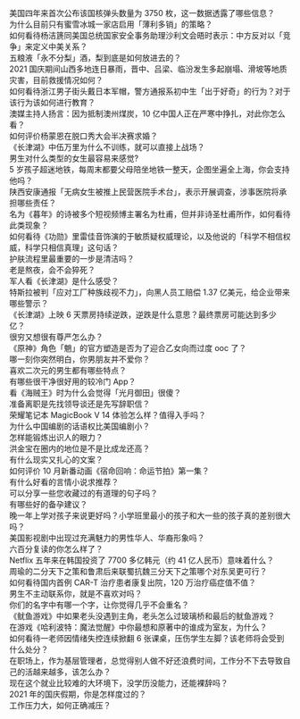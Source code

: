 美国四年来首次公布该国核弹头数量为 3750 枚，这一数据透露了哪些信息？  
为什么目前只有蜜雪冰城一家店启用「薄利多销」的策略？  
如何看待杨洁篪同美国总统国家安全事务助理沙利文会晤时表示：中方反对以「竞争」来定义中美关系？  
五粮液「永不分梨」酒，梨到底是如何放进去的？  
2021 国庆期间山西多地连日暴雨，晋中、吕梁、临汾发生多起崩塌、滑坡等地质灾害，目前救援情况如何？  
如何看待浙江男子街头戴日本军帽，警方通报系初中生「出于好奇」的行为？对于该行为该如何进行教育？  
澳媒主持人扬言：因为抵制澳州煤炭，10 亿中国人正在严寒中挣扎，对此你怎么看？  
如何评价杨蒙恩在脱口秀大会半决赛求婚？  
《长津湖》中伍万里为什么不训练，就可以直接上战场？  
男生对什么类型的女生最容易来感觉?  
5 岁孩子超迷地铁，每周末都要父母陪坐地铁一整天，企图坐遍全上海，你会支持他吗？  
陕西安康通报「无病女生被推上民营医院手术台」，表示开展调查，涉事医院将承担哪些责任？  
名为《暮年》的诗被多个短视频博主署名为杜甫，但并非诗圣杜甫所作，如何看待此类现象？  
如何看待《功勋》里雷佳音饰演的于敏质疑权威理论，以及他说的「科学不相信权威，科学只相信真理」这句话？  
护肤流程里最重要的一步是清洁吗？  
老是熬夜，会不会猝死？  
军人看《长津湖》是什么感受？  
特斯拉被判「应对工厂种族歧视不力」，向黑人员工赔偿 1.37 亿美元，给企业带来哪些警示？  
《长津湖》上映 6 天票房持续逆跌，逆跌是什么意思？最终票房可能达到多少亿？  
很穷又想很有尊严怎么办？  
《原神》角色「魈」的官方塑造是否为了迎合乙女向而过度 ooc 了？  
哪一刻你突然明白，你男朋友并不爱你？  
喜欢二次元的男生都有哪些特点？  
有哪些很干净很好用的较冷门 App？  
看《海贼王》时为什么会觉得「光月御田」很傻？  
准备离职是先找领导谈还是先写辞职信？  
荣耀笔记本 MagicBook V 14 体验怎么样？值得入手吗？  
为什么中国编剧的话语权比美国编剧小？  
怎样能锻炼出识人的眼力？  
洪金宝在圈内的地位是不是比成龙还高？  
有什么现实又扎心的文案？  
如何评价 10 月新番动画《宿命回响：命运节拍》第一集？  
有什么好看的言情小说求推荐？  
可以分享一些您收藏过的有道理的句子吗？  
有哪些好的备孕建议？  
晚一年上学对孩子来说更好吗？小学班里最小的孩子和大一些的孩子真的差别很大吗？  
美国影视剧中出现过充满魅力的男性华人、华裔形象吗？  
六百分复读的你怎么样了？  
Netflix 五年来在韩国投资了 7700 多亿韩元（约 41 亿人民币）意味着什么？  
周瑜的二分天下之策和鲁肃后来联蜀抗魏三分天下之策哪个对东吴更可行？  
如何看待国内首例 CAR-T 治疗患者康复出院，120 万治疗癌症值不值？  
男生不主动联系你，就是不喜欢对吗？  
你们的名字中有哪一个字，让你觉得几乎不会重名？  
《鱿鱼游戏》中如果老头没遇到主角，老头怎么过玻璃桥和最后的鱿鱼游戏？  
在游戏《哈利波特：魔法觉醒》中你最想和原著中的谁成为室友，为什么？  
如何看待一老师因情绪失控连续掀翻 6 张课桌，压伤学生左脚？该老师将会受到什么处分？  
在职场上，作为基层管理者，总觉得别人做不好还浪费时间，工作分不下去导致自己的活越来越多，该怎么办？  
现在这个就业比较难的大环境下，没学历没能力，还能裸辞吗？  
2021 年的国庆假期，你是怎样度过的？  
工作压力大，如何正确减压？  
